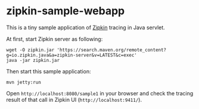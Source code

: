 zipkin-sample-webapp
========

This is a tiny sample application of [Zipkin](http://zipkin.io/) tracing in Java servlet.

At first, start Zipkin server as following:

```
wget -O zipkin.jar 'https://search.maven.org/remote_content?g=io.zipkin.java&a=zipkin-server&v=LATEST&c=exec'
java -jar zipkin.jar
```

Then start this sample application:

```
mvn jetty:run
```

Open `http://localhost:8080/sample1` in your browser and check the tracing result of that call in Zipkin UI (`http://localhost:9411/`).
